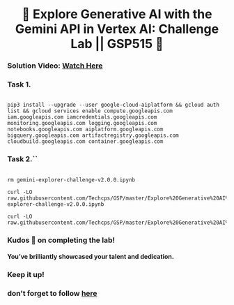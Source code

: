 <h1 align="center">
🚀  Explore Generative AI with the Gemini API in Vertex AI: Challenge Lab
 || GSP515        🚀
</h1>

### **Solution Video:** [Watch Here]()

### Task 1.

```lookml

pip3 install --upgrade --user google-cloud-aiplatform && gcloud auth list && gcloud services enable compute.googleapis.com iam.googleapis.com iamcredentials.googleapis.com monitoring.googleapis.com logging.googleapis.com notebooks.googleapis.com aiplatform.googleapis.com bigquery.googleapis.com artifactregistry.googleapis.com cloudbuild.googleapis.com container.googleapis.com

```

### Task 2.**``**

```lookml

rm gemini-explorer-challenge-v2.0.0.ipynb

curl -LO raw.githubusercontent.com/Techcps/GSP/master/Explore%20Generative%20AI%20with%20the%20Vertex%20AI%20Gemini%20API%20Challenge%20Lab/gemini-explorer-challenge-v2.0.0.ipynb

curl -LO raw.githubusercontent.com/Techcps/GSP/master/Explore%20Generative%20AI%20with%20the%20Vertex%20AI%20Gemini%20API%20Challenge%20Lab/techcps.ipynb

```

### Kudos 🌟 on completing the lab!

#### You’ve brilliantly showcased your talent and dedication.

### Keep it up!

### don't forget to follow [here](https://youtube.com/@hellodev1?si=1GE3_P0V8xbViLhc)
